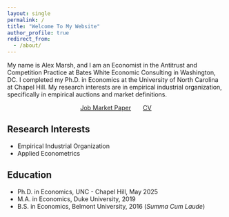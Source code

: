 ```yaml
---
layout: single
permalink: /
title: "Welcome To My Website"
author_profile: true
redirect_from:
  - /about/
---
```


My name is Alex Marsh, and I am an Economist in the Antitrust and Competition Practice at Bates White Economic Consulting in Washington, DC. I completed my Ph.D. in Economics at the University of North Carolina at Chapel Hill. My research interests are in empirical industrial organization, specifically in empirical auctions and market definitions.

<center> <a href="/papers/jmp/" class="btn btn--primary-secondary btn--large">Job Market Paper</a> &nbsp; &nbsp; &nbsp; <a href="/cv/" class="btn btn--primary-secondary btn--large">CV</a></center>

## Research Interests
- Empirical Industrial Organization
- Applied Econometrics

## Education
- Ph.D. in Economics, UNC - Chapel Hill, May 2025
- M.A. in Economics, Duke University, 2019
- B.S. in Economics, Belmont University, 2016 (*Summa Cum Laude*)